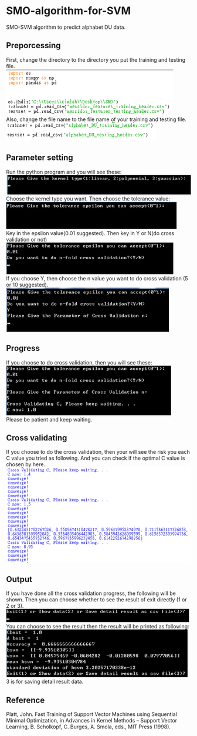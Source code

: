 # SMO-algorithm-for-SVM
SMO-SVM algorithm to predict alphabet DU data.
## Preporcessing
First, change the directory to the directory you put the training and testing file. <br />
![image](/readme_img/p01.png)<br />
Also, change the file name to the file name of your training and testing file. <br />
![image](/readme_img/p02.png)<br />
## Parameter setting
Run the python program and you will see these: <br />
![image](/readme_img/p03.png)<br />
Choose the kernel type you want.
Then choose the tolerance value:<br />
![image](/readme_img/p04.png)<br />
Key in the epsilon value(0.01 suggested).
Then key in Y or N(do cross validation or not)<br />
![image](/readme_img/p05.png)<br />
If you choose Y, then choose the n value you want to do cross validation (5 or 10 suggested).<br />
![image](/readme_img/p06.png)<br />
## Progress
If you choose to do cross validation, then you will see these: <br />
![image](/readme_img/p07.png)<br />
Please be patient and keep waiting. <br />
## Cross validating
If you choose to do the cross validation, then your will see the risk you each C value you tried as following. And you can check if the optimal C value is chosen by here. <br />
![image](/readme_img/p08.png)<br />
## Output
If you have done all the cross validation progress, the following will be shown. Then you can choose whether to see the result of exit directly (1 or 2 or 3).<br />
![image](/readme_img/p09.png)<br />
You can choose to see the result then the result will be printed as following: <br />
![image](/readme_img/p10.png)<br />
3 is for saving detail result data.
## Reference
Platt, John. Fast Training of Support Vector Machines using Sequential Minimal Optimization, in Advances in Kernel Methods – Support Vector Learning, B. Scholkopf, C. Burges, A. Smola, eds., MIT Press (1998).
